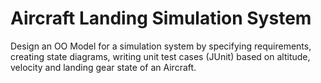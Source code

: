 # Aircraft Landing Simulation System

Design an OO Model for a simulation system by specifying requirements, creating state diagrams, writing unit test cases (JUnit) based on altitude, velocity and landing gear state of an Aircraft.
